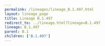 ```yaml
---
permalink: /lineages/lineage_B.1.497.html
layout: lineage_page
title: Lineage B.1.497
redirect_to: ../lineage.html?lineage=B.1.497
lineage: B.1.497
parent: B.1
children: ['B.1.497']
---
```

